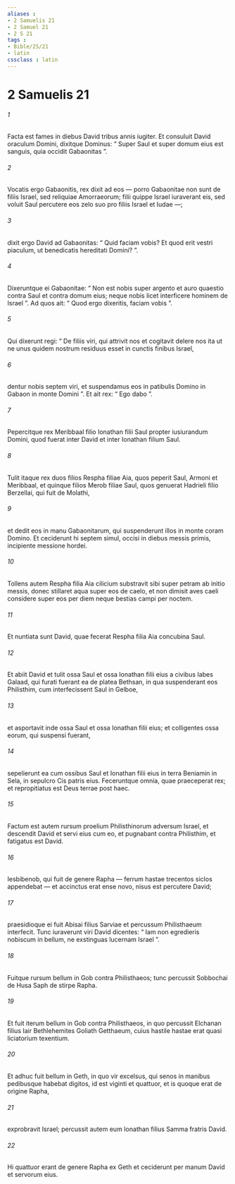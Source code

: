 ```yaml
---
aliases : 
- 2 Samuelis 21
- 2 Samuel 21
- 2 S 21
tags : 
- Bible/2S/21
- latin
cssclass : latin
---
```


# 2 Samuelis 21

###### 1
Facta est fames in diebus David tribus annis iugiter. Et consuluit David oraculum Domini, dixitque Dominus: “ Super Saul et super domum eius est sanguis, quia occidit Gabaonitas ”. 
###### 2
Vocatis ergo Gabaonitis, rex dixit ad eos — porro Gabaonitae non sunt de filiis Israel, sed reliquiae Amorraeorum; filii quippe Israel iuraverant eis, sed voluit Saul percutere eos zelo suo pro filiis Israel et Iudae —; 
###### 3
dixit ergo David ad Gabaonitas: “ Quid faciam vobis? Et quod erit vestri piaculum, ut benedicatis hereditati Domini? ”. 
###### 4
Dixeruntque ei Gabaonitae: “ Non est nobis super argento et auro quaestio contra Saul et contra domum eius; neque nobis licet interficere hominem de Israel ”. Ad quos ait: “ Quod ergo dixeritis, faciam vobis ”. 
###### 5
Qui dixerunt regi: “ De filiis viri, qui attrivit nos et cogitavit delere nos ita ut ne unus quidem nostrum residuus esset in cunctis finibus Israel, 
###### 6
dentur nobis septem viri, et suspendamus eos in patibulis Domino in Gabaon in monte Domini ”. Et ait rex: “ Ego dabo ”.
###### 7
Pepercitque rex Meribbaal filio Ionathan filii Saul propter iusiurandum Domini, quod fuerat inter David et inter Ionathan filium Saul. 
###### 8
Tulit itaque rex duos filios Respha filiae Aia, quos peperit Saul, Armoni et Meribbaal, et quinque filios Merob filiae Saul, quos genuerat Hadrieli filio Berzellai, qui fuit de Molathi, 
###### 9
et dedit eos in manu Gabaonitarum, qui suspenderunt illos in monte coram Domino. Et ceciderunt hi septem simul, occisi in diebus messis primis, incipiente messione hordei.
###### 10
Tollens autem Respha filia Aia cilicium substravit sibi super petram ab initio messis, donec stillaret aqua super eos de caelo, et non dimisit aves caeli considere super eos per diem neque bestias campi per noctem.
###### 11
Et nuntiata sunt David, quae fecerat Respha filia Aia concubina Saul. 
###### 12
Et abiit David et tulit ossa Saul et ossa Ionathan filii eius a civibus Iabes Galaad, qui furati fuerant ea de platea Bethsan, in qua suspenderant eos Philisthim, cum interfecissent Saul in Gelboe, 
###### 13
et asportavit inde ossa Saul et ossa Ionathan filii eius; et colligentes ossa eorum, qui suspensi fuerant, 
###### 14
sepelierunt ea cum ossibus Saul et Ionathan filii eius in terra Beniamin in Sela, in sepulcro Cis patris eius. Feceruntque omnia, quae praeceperat rex; et repropitiatus est Deus terrae post haec.
###### 15
Factum est autem rursum proelium Philisthinorum adversum Israel, et descendit David et servi eius cum eo, et pugnabant contra Philisthim, et fatigatus est David. 
###### 16
Iesbibenob, qui fuit de genere Rapha — ferrum hastae trecentos siclos appendebat — et accinctus erat ense novo, nisus est percutere David; 
###### 17
praesidioque ei fuit Abisai filius Sarviae et percussum Philisthaeum interfecit. Tunc iuraverunt viri David dicentes: “ Iam non egredieris nobiscum in bellum, ne exstinguas lucernam Israel ”.
###### 18
Fuitque rursum bellum in Gob contra Philisthaeos; tunc percussit Sobbochai de Husa Saph de stirpe Rapha.
###### 19
Et fuit iterum bellum in Gob contra Philisthaeos, in quo percussit Elchanan filius Iair Bethlehemites Goliath Getthaeum, cuius hastile hastae erat quasi liciatorium texentium.
###### 20
Et adhuc fuit bellum in Geth, in quo vir excelsus, qui senos in manibus pedibusque habebat digitos, id est viginti et quattuor, et is quoque erat de origine Rapha, 
###### 21
exprobravit Israel; percussit autem eum Ionathan filius Samma fratris David.
###### 22
Hi quattuor erant de genere Rapha ex Geth et ceciderunt per manum David et servorum eius.

